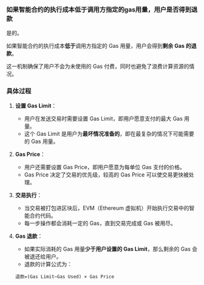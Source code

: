 ### 如果智能合约的执行成本低于调用方指定的gas用量，用户是否得到退款

是的。

如果智能合约的执行成本**低于**调用方指定的 Gas 用量，用户会得到**剩余 Gas 的退款**。

这一机制确保了用户不会为未使用的 Gas 付费，同时也避免了浪费计算资源的情况。

### 具体过程

1. **设置 Gas Limit**：

    - 用户在发送交易时需要设置 Gas Limit，即用户愿意支付的最大 Gas 用量。
    - 这个 Gas Limit 是用户为**最坏情况准备的**，即在最复杂的情况下可能需要的 Gas 用量。

2. **Gas Price**：

    - 用户还需要设置 Gas Price，即用户愿意为每单位 Gas 支付的价格。
    - Gas Price 决定了交易的优先级，较高的 Gas Price 可以使交易更快被处理。

3. **交易执行**：

    - 当交易被打包进区块后，EVM（Ethereum 虚拟机）开始执行交易中的智能合约代码。
    - 每一步操作都会消耗一定的 Gas，直到交易完成或 Gas 被用尽。

4. **Gas 退款**：

    - 如果实际消耗的 Gas 用量**少于用户设置的 Gas Limit**，那么剩余的 Gas 会被退还给用户。
    - 退款的计算公式为：

   ```
   退款=(Gas Limit−Gas Used) × Gas Price
   ```

   